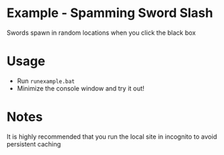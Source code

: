 # Example - Spamming Sword Slash

Swords spawn in random locations when you click the black box

# Usage

- Run `runexample.bat`
- Minimize the console window and try it out!

# Notes

It is highly recommended that you run the local site in incognito to avoid persistent caching
